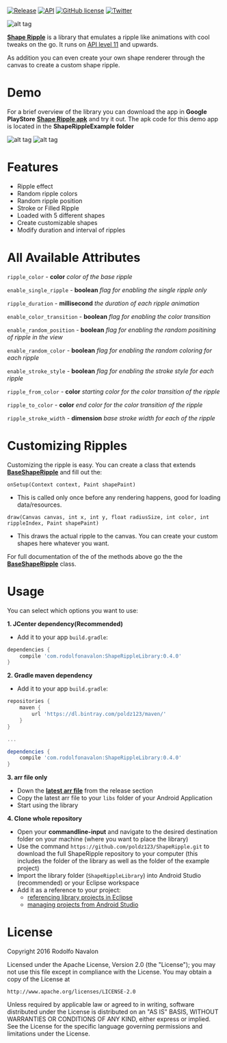 [![Release](https://img.shields.io/github/release/poldz123/ShapeRipple.svg?label=mavencentral)](https://bintray.com/poldz123/maven/ShapeRipple/0.1.0#files/com/rodolfonavalon/ShapeRippleLibrary/0.1.0)     [![API](https://img.shields.io/badge/API-11%2B-green.svg?style=flat)](https://android-arsenal.com/api?level=11)
[![GitHub license](https://img.shields.io/badge/license-Apache%202-blue.svg)](https://raw.githubusercontent.com/poldz123/ShapeRipple/master/LICENSE)
[![Twitter](https://img.shields.io/twitter/url/https/github.com/poldz123/ShapeRipple.svg?style=social)](https://twitter.com/intent/tweet?text=Wow:&url=%5Bobject%20Object%5D)


![alt tag](https://raw.githubusercontent.com/poldz123/ShapeRipple/develop/design/shape_ripple_feature_graphic.png)

[**Shape Ripple**](https://github.com/poldz123/ShapeRipple) is a library that emulates a ripple like animations with cool tweaks
on the go. It runs on [API level 11](https://android-arsenal.com/api?level=11) and upwards.

As addition you can even create your own shape renderer through the canvas to create a custom shape ripple.

Demo
======
For a brief overview of the library you can download the app in **Google PlayStore** [**Shape Ripple apk**](https://play.google.com/store/apps/details?id=com.rodolfonavalon.shaperipple) and try it out. The apk code for this demo app is located in the **ShapeRippleExample folder**

![alt tag](https://media.giphy.com/media/gMVWW76PX0D4s/giphy.gif)
![alt tag](https://media.giphy.com/media/dROf84zu7zpdu/giphy.gif)

Features
=======

- Ripple effect
- Random ripple colors
- Random ripple position
- Stroke or Filled Ripple
- Loaded with 5 different shapes
- Create customizable shapes
- Modify duration and interval of ripples

All Available Attributes
=======
`ripple_color` - **color**  *color of the base ripple*

`enable_single_ripple` - **boolean**  *flag for enabling the single ripple only*

`ripple_duration` - **millisecond**  *the duration of each ripple animation*

`enable_color_transition` - **boolean**  *flag for enabling the color transition*

`enable_random_position` - **boolean**  *flag for enabling the random positining of ripple in the view*

`enable_random_color` - **boolean**  *flag for enabling the random coloring for each ripple*

`enable_stroke_style` - **boolean**  *flag for enabling the stroke style for each ripple*

`ripple_from_color` - **color**  *starting color for the color transition of the ripple*

`ripple_to_color` - **color**  *end color for the color transition of the ripple*

`ripple_stroke_width` - **dimension**  *base stroke width for each of the ripple*

Customizing Ripples
=======
Customizing the ripple is easy. You can create a class that extends [**BaseShapeRipple**](https://github.com/poldz123/ShapeRipple/blob/develop/ShapeRippleLibrary/src/main/java/com/rodolfonavalon/shaperipplelibrary/model/BaseShapeRipple.java) and fill out the:

`onSetup(Context context, Paint shapePaint)`
- This is called only once before any rendering happens, good for loading data/resources.

`draw(Canvas canvas, int x, int y, float radiusSize, int color, int rippleIndex, Paint shapePaint)`
- This draws the actual ripple to the canvas. You can create your custom shapes here whatever you want.

For full documentation of the of the methods above go the the [**BaseShapeRipple**](https://github.com/poldz123/ShapeRipple/blob/develop/ShapeRippleLibrary/src/main/java/com/rodolfonavalon/shaperipplelibrary/model/BaseShapeRipple.java) class.

Usage
=======
You can select which options you want to use:

**1. JCenter dependency(Recommended)**

- Add it to your app `build.gradle`:

```gradle
dependencies {
    compile 'com.rodolfonavalon:ShapeRippleLibrary:0.4.0'
}
```

**2. Gradle maven dependency**

- Add it to your app `build.gradle`:

```gradle
repositories {
    maven {
        url 'https://dl.bintray.com/poldz123/maven/'
    }
}

...

dependencies {
    compile 'com.rodolfonavalon:ShapeRippleLibrary:0.4.0'
}
```

**3. arr file only**
 - Down the [**latest arr file**](https://github.com/poldz123/ShapeRipple/releases) from the release section
 - Copy the latest arr file to your `libs` folder of your Android Application
 - Start using the library

**4. Clone whole repository**
 - Open your **commandline-input** and navigate to the desired destination folder on your machine (where you want to place the library)
 - Use the command `https://github.com/poldz123/ShapeRipple.git` to download the full ShapeRipple repository to your computer (this includes the folder of the library as well as the folder of the example project)
 - Import the library folder (`ShapeRippleLibrary`) into Android Studio (recommended) or your Eclipse workspace
 - Add it as a reference to your project:
   - [referencing library projects in Eclipse](http://developer.android.com/tools/projects/projects-eclipse.html#ReferencingLibraryProject)
   - [managing projects from Android Studio](https://developer.android.com/sdk/installing/create-project.html)

License
=======
Copyright 2016 Rodolfo Navalon

Licensed under the Apache License, Version 2.0 (the "License");
you may not use this file except in compliance with the License.
You may obtain a copy of the License at

    http://www.apache.org/licenses/LICENSE-2.0

Unless required by applicable law or agreed to in writing, software
distributed under the License is distributed on an "AS IS" BASIS,
WITHOUT WARRANTIES OR CONDITIONS OF ANY KIND, either express or implied.
See the License for the specific language governing permissions and
limitations under the License.